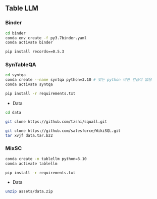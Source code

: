 ## Table LLM

### Binder
```bash
cd binder
conda env create -f py3.7binder.yaml
conda activate binder
```

```bash
pip install records==0.5.3
```

### SynTableQA
```bash
cd syntqa
conda create --name syntqa python=3.10 # 맞는 python 버전 언급이 없음
conda activate syntqa
```

```bash
pip install -r requirements.txt
```
- Data
```bash
cd data
```
```bash
git clone https://github.com/tzshi/squall.git
```
```bash
git clone https://github.com/salesforce/WikiSQL.git
tar xvjf data.tar.bz2
```

### MixSC
```bash
conda create -n tablellm python=3.10
conda activate tablellm
```
```bash
pip install -r requirements.txt
```
- Data
```bash
unzip assets/data.zip
```
